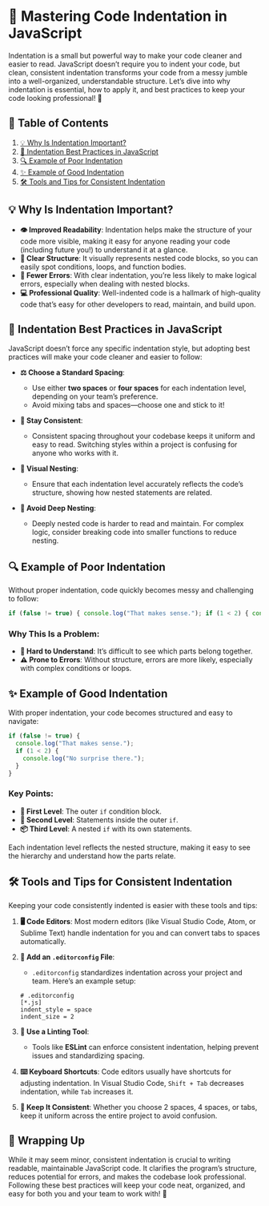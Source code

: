 # 🚀 Mastering Code Indentation in JavaScript

Indentation is a small but powerful way to make your code cleaner and easier to read. JavaScript doesn’t require you to indent your code, but clean, consistent indentation transforms your code from a messy jumble into a well-organized, understandable structure. Let’s dive into why indentation is essential, how to apply it, and best practices to keep your code looking professional! 💼

## 📖 Table of Contents
1. [💡 Why Is Indentation Important?](#-why-is-indentation-important)
2. [📏 Indentation Best Practices in JavaScript](#-indentation-best-practices-in-javascript)
3. [🔍 Example of Poor Indentation](#-example-of-poor-indentation)
4. [✨ Example of Good Indentation](#-example-of-good-indentation)
5. [🛠️ Tools and Tips for Consistent Indentation](#️-tools-and-tips-for-consistent-indentation)

## 💡 Why Is Indentation Important?

- **👁️ Improved Readability**: Indentation helps make the structure of your code more visible, making it easy for anyone reading your code (including future you!) to understand it at a glance.
- **📏 Clear Structure**: It visually represents nested code blocks, so you can easily spot conditions, loops, and function bodies.
- **🚫 Fewer Errors**: With clear indentation, you’re less likely to make logical errors, especially when dealing with nested blocks.
- **💻 Professional Quality**: Well-indented code is a hallmark of high-quality code that’s easy for other developers to read, maintain, and build upon.

## 📏 Indentation Best Practices in JavaScript

JavaScript doesn’t force any specific indentation style, but adopting best practices will make your code cleaner and easier to follow:

- **⚖️ Choose a Standard Spacing**:
  - Use either **two spaces** or **four spaces** for each indentation level, depending on your team’s preference.
  - Avoid mixing tabs and spaces—choose one and stick to it!

- **🔄 Stay Consistent**:
  - Consistent spacing throughout your codebase keeps it uniform and easy to read. Switching styles within a project is confusing for anyone who works with it.

- **🎨 Visual Nesting**:
  - Ensure that each indentation level accurately reflects the code’s structure, showing how nested statements are related.

- **🚫 Avoid Deep Nesting**:
  - Deeply nested code is harder to read and maintain. For complex logic, consider breaking code into smaller functions to reduce nesting.

## 🔍 Example of Poor Indentation

Without proper indentation, code quickly becomes messy and challenging to follow:

```javascript
if (false != true) { console.log("That makes sense."); if (1 < 2) { console.log("No surprise there."); } }
```

### Why This Is a Problem:
- **🤯 Hard to Understand**: It’s difficult to see which parts belong together.
- **⚠️ Prone to Errors**: Without structure, errors are more likely, especially with complex conditions or loops.

## ✨ Example of Good Indentation

With proper indentation, your code becomes structured and easy to navigate:

```javascript
if (false != true) {
  console.log("That makes sense.");
  if (1 < 2) {
    console.log("No surprise there.");
  }
}
```

### Key Points:

- **📂 First Level**: The outer `if` condition block.
- **🔗 Second Level**: Statements inside the outer `if`.
- **📦 Third Level**: A nested `if` with its own statements.

Each indentation level reflects the nested structure, making it easy to see the hierarchy and understand how the parts relate.

## 🛠️ Tools and Tips for Consistent Indentation

Keeping your code consistently indented is easier with these tools and tips:

1. **🖥️ Code Editors**: Most modern editors (like Visual Studio Code, Atom, or Sublime Text) handle indentation for you and can convert tabs to spaces automatically.

2. **📝 Add an `.editorconfig` File**:
   - `.editorconfig` standardizes indentation across your project and team. Here’s an example setup:

   ```plaintext
   # .editorconfig
   [*.js]
   indent_style = space
   indent_size = 2
   ```

3. **🔧 Use a Linting Tool**:
   - Tools like **ESLint** can enforce consistent indentation, helping prevent issues and standardizing spacing.

4. **⌨️ Keyboard Shortcuts**: Code editors usually have shortcuts for adjusting indentation. In Visual Studio Code, `Shift + Tab` decreases indentation, while `Tab` increases it.

5. **📐 Keep It Consistent**: Whether you choose 2 spaces, 4 spaces, or tabs, keep it uniform across the entire project to avoid confusion.

## 🎯 Wrapping Up

While it may seem minor, consistent indentation is crucial to writing readable, maintainable JavaScript code. It clarifies the program’s structure, reduces potential for errors, and makes the codebase look professional. Following these best practices will keep your code neat, organized, and easy for both you and your team to work with! 🚀